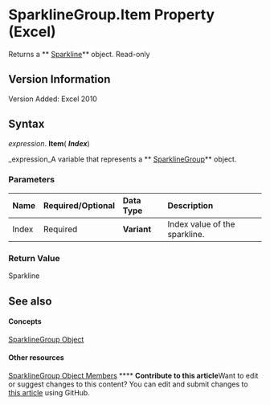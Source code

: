 
# SparklineGroup.Item Property (Excel)

Returns a  ** [Sparkline](46951c4f-0eaa-9ce6-9703-eb3c632ea9b1.md)** object. Read-only


## Version Information

Version Added: Excel 2010 


## Syntax

 _expression_. **Item**( **_Index_**)

 _expression_A variable that represents a  ** [SparklineGroup](cc694d97-a3d3-3473-2e37-0ede67b97680.md)** object.


### Parameters



|**Name**|**Required/Optional**|**Data Type**|**Description**|
|:-----|:-----|:-----|:-----|
|Index|Required| **Variant**|Index value of the sparkline.|

### Return Value

Sparkline


## See also


#### Concepts


 [SparklineGroup Object](cc694d97-a3d3-3473-2e37-0ede67b97680.md)
#### Other resources


 [SparklineGroup Object Members](dad308ee-d69b-748d-d0c8-ad63c643808f.md)
****   **Contribute to this article**Want to edit or suggest changes to this content? You can edit and submit changes to  [this article](https://github.com/jhershey00/VBA_Excel_Test/OpenXMLCon/articles/2eb9aeb5-6b66-5947-7cdf-6376511e6935.md) using GitHub.

